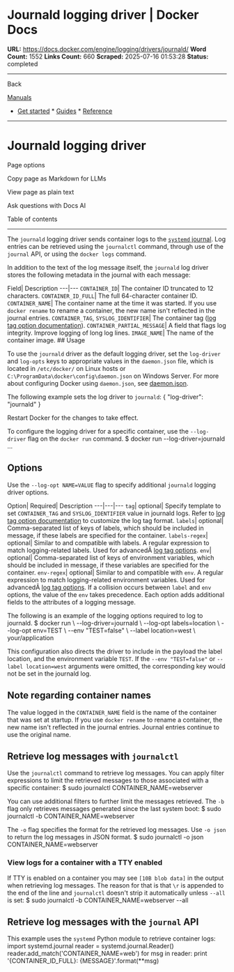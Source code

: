 # Journald logging driver | Docker Docs

**URL:** https://docs.docker.com/engine/logging/drivers/journald/
**Word Count:** 1552
**Links Count:** 660
**Scraped:** 2025-07-16 01:53:28
**Status:** completed

---

Back

[Manuals](https://docs.docker.com/manuals/)

  * [Get started](https://docs.docker.com/get-started/)   * [Guides](https://docs.docker.com/guides/)   * [Reference](https://docs.docker.com/reference/)

* * *

# Journald logging driver

Page options

Copy page as Markdown for LLMs

View page as plain text

Ask questions with Docs AI

Table of contents

* * *

The `journald` logging driver sends container logs to the [`systemd` journal](https://www.freedesktop.org/software/systemd/man/systemd-journald.service.html). Log entries can be retrieved using the `journalctl` command, through use of the `journal` API, or using the `docker logs` command.

In addition to the text of the log message itself, the `journald` log driver stores the following metadata in the journal with each message:

Field| Description   ---|---   `CONTAINER_ID`| The container ID truncated to 12 characters.   `CONTAINER_ID_FULL`| The full 64-character container ID.   `CONTAINER_NAME`| The container name at the time it was started. If you use `docker rename` to rename a container, the new name isn't reflected in the journal entries.   `CONTAINER_TAG`, `SYSLOG_IDENTIFIER`| The container tag \([log tag option documentation](https://docs.docker.com/engine/logging/log_tags/)\).   `CONTAINER_PARTIAL_MESSAGE`| A field that flags log integrity. Improve logging of long log lines.   `IMAGE_NAME`| The name of the container image.      ## Usage

To use the `journald` driver as the default logging driver, set the `log-driver` and `log-opts` keys to appropriate values in the `daemon.json` file, which is located in `/etc/docker/` on Linux hosts or `C:\ProgramData\docker\config\daemon.json` on Windows Server. For more about configuring Docker using `daemon.json`, see [daemon.json](https://docs.docker.com/reference/cli/dockerd/#daemon-configuration-file).

The following example sets the log driver to `journald`:               {       "log-driver": "journald"     }

Restart Docker for the changes to take effect.

To configure the logging driver for a specific container, use the `--log-driver` flag on the `docker run` command.               $ docker run --log-driver=journald ...     

## Options

Use the `--log-opt NAME=VALUE` flag to specify additional `journald` logging driver options.

Option| Required| Description   ---|---|---   `tag`| optional| Specify template to set `CONTAINER_TAG` and `SYSLOG_IDENTIFIER` value in journald logs. Refer to [log tag option documentation](https://docs.docker.com/engine/logging/log_tags/) to customize the log tag format.   `labels`| optional| Comma-separated list of keys of labels, which should be included in message, if these labels are specified for the container.   `labels-regex`| optional| Similar to and compatible with labels. A regular expression to match logging-related labels. Used for advancedÂ [log tag options](https://docs.docker.com/engine/logging/log_tags/).   `env`| optional| Comma-separated list of keys of environment variables, which should be included in message, if these variables are specified for the container.   `env-regex`| optional| Similar to and compatible with `env`. A regular expression to match logging-related environment variables. Used for advancedÂ [log tag options](https://docs.docker.com/engine/logging/log_tags/).      If a collision occurs between `label` and `env` options, the value of the `env` takes precedence. Each option adds additional fields to the attributes of a logging message.

The following is an example of the logging options required to log to journald.               $ docker run \         --log-driver=journald \         --log-opt labels=location \         --log-opt env=TEST \         --env "TEST=false" \         --label location=west \         your/application     

This configuration also directs the driver to include in the payload the label location, and the environment variable `TEST`. If the `--env "TEST=false"` or `--label location=west` arguments were omitted, the corresponding key would not be set in the journald log.

## Note regarding container names

The value logged in the `CONTAINER_NAME` field is the name of the container that was set at startup. If you use `docker rename` to rename a container, the new name isn't reflected in the journal entries. Journal entries continue to use the original name.

## Retrieve log messages with `journalctl`

Use the `journalctl` command to retrieve log messages. You can apply filter expressions to limit the retrieved messages to those associated with a specific container:               $ sudo journalctl CONTAINER_NAME=webserver     

You can use additional filters to further limit the messages retrieved. The `-b` flag only retrieves messages generated since the last system boot:               $ sudo journalctl -b CONTAINER_NAME=webserver     

The `-o` flag specifies the format for the retrieved log messages. Use `-o json` to return the log messages in JSON format.               $ sudo journalctl -o json CONTAINER_NAME=webserver     

### View logs for a container with a TTY enabled

If TTY is enabled on a container you may see `[10B blob data]` in the output when retrieving log messages. The reason for that is that `\r` is appended to the end of the line and `journalctl` doesn't strip it automatically unless `--all` is set:               $ sudo journalctl -b CONTAINER_NAME=webserver --all     

## Retrieve log messages with the `journal` API

This example uses the `systemd` Python module to retrieve container logs:               import systemd.journal          reader = systemd.journal.Reader()     reader.add_match('CONTAINER_NAME=web')          for msg in reader:         print '{CONTAINER_ID_FULL}: {MESSAGE}'.format(**msg)